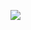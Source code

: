 ![](http://www.plantuml.com/plantuml/proxy?cache=no&src=https://raw.githubusercontent.com/OS-IS/ai201-mojseev/main/Laboratory-work-2/UML-Deployment.puml)
